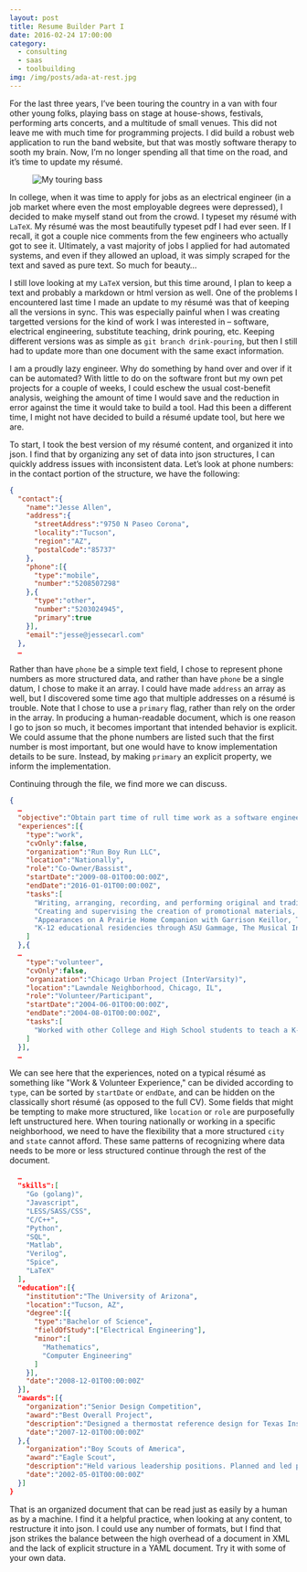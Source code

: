 ```yaml
---
layout: post
title: Resume Builder Part I
date: 2016-02-24 17:00:00
category:
  - consulting
  - saas
  - toolbuilding
img: /img/posts/ada-at-rest.jpg
---
```


For the last three years, I’ve been touring the country in a van with four other young folks, playing bass on stage at house-shows, festivals, performing arts concerts, and a multitude of small venues. This did not leave me with much time for programming projects. I did build a robust web application to run the band website, but that was mostly software therapy to sooth my brain. Now, I’m no longer spending all that time on the road, and it’s time to update my résumé.<!--more-->

<figure class="thumbnail">
  <img src="{{ page.img }}" alt="My touring bass">
</figure>

In college, when it was time to apply for jobs as an electrical engineer (in a job market where even the most employable degrees were depressed), I decided to make myself stand out from the crowd. I typeset my résumé with `LaTeX`. My résumé was the most beautifully typeset pdf I had ever seen. If I recall, it got a couple nice comments from the few engineers who actually got to see it. Ultimately, a vast majority of jobs I applied for had automated systems, and even if they allowed an upload, it was simply scraped for the text and saved as pure text. So much for beauty…

I still love looking at my `LaTeX` version, but this time around, I plan to keep a text and probably a markdown or html version as well. One of the problems I encountered last time I made an update to my résumé was that of keeping all the versions in sync. This was especially painful when I was creating targetted versions for the kind of work I was interested in – software, electrical engineering, substitute teaching, drink pouring, etc. Keeping different versions was as simple as `git branch drink-pouring`, but then I still had to update more than one document with the same exact information.

I am a proudly lazy engineer. Why do something by hand over and over if it can be automated? With little to do on the software front but my own pet projects for a couple of weeks, I could eschew the usual cost-benefit analysis, weighing the amount of time I would save and the reduction in error against the time it would take to build a tool. Had this been a different time, I might not have decided to build a résumé update tool, but here we are.

To start, I took the best version of my résumé content, and organized it into json. I find that by organizing any set of data into json structures, I can quickly address issues with inconsistent data. Let’s look at phone numbers: in the contact portion of the structure, we have the following:

```json
{
  "contact":{
    "name":"Jesse Allen",
    "address":{
      "streetAddress":"9750 N Paseo Corona",
      "locality":"Tucson",
      "region":"AZ",
      "postalCode":"85737"
    },
    "phone":[{
      "type":"mobile",
      "number":"5208507298"
    },{
      "type":"other",
      "number":"5203024945",
      "primary":true
    }],
    "email":"jesse@jessecarl.com"
  },
  …
```

Rather than have `phone` be a simple text field, I chose to represent phone numbers as more structured data, and rather than have `phone` be a single datum, I chose to make it an array. I could have made `address` an array as well, but I discovered some time ago that multiple addresses on a résumé is trouble. Note that I chose to use a `primary` flag, rather than rely on the order in the array. In producing a human-readable document, which is one reason I go to json so much, it becomes important that intended behavior is explicit. We could assume that the phone numbers are listed such that the first number is most important, but one would have to know implementation details to be sure. Instead, by making `primary` an explicit property, we inform the implementation.

Continuing through the file, we find more we can discuss.

```json
{
  …
  "objective":"Obtain part time of rull time work as a software engineer.",
  "experiences":[{
    "type":"work",
    "cvOnly":false,
    "organization":"Run Boy Run LLC",
    "location":"Nationally",
    "role":"Co-Owner/Bassist",
    "startDate":"2009-08-01T00:00:00Z",
    "endDate":"2016-01-01T00:00:00Z",
    "tasks":[
      "Writing, arranging, recording, and performing original and traditional music.",
      "Creating and supervising the creation of promotional materials, artwork, multimedia, etc.",
      "Appearances on A Prairie Home Companion with Garrison Keillor, Telluride Bluegrass Festival, and more.",
      "K-12 educational residencies through ASU Gammage, The Musical Instrument Museum, and others across the country."
    ]
  },{
  …
    "type":"volunteer",
    "cvOnly":false,
    "organization":"Chicago Urban Project (InterVarsity)",
    "location":"Lawndale Neighborhood, Chicago, IL",
    "role":"Volunteer/Participant",
    "startDate":"2004-06-01T00:00:00Z",
    "endDate":"2004-08-01T00:00:00Z",
    "tasks":[
      "Worked with other College and High School students to teach a K-8 summer tutoring program through a collaboration of InterVarsity and Lawndale Christian Development Corporation."
    ]
  }],
  …
```

We can see here that the experiences, noted on a typical résumé as something like "Work & Volunteer Experience," can be divided according to `type`, can be sorted by `startDate` or `endDate`, and can be hidden on the classically short résumé (as opposed to the full CV). Some fields that might be tempting to make more structured, like `location` or `role` are purposefully left unstructured here. When touring nationally or working in a specific neighborhood, we need to have the flexibility that a more structured `city` and `state` cannot afford. These same patterns of recognizing where data needs to be more or less structured continue through the rest of the document.

```json
  …
  "skills":[
    "Go (golang)",
    "Javascript",
    "LESS/SASS/CSS",
    "C/C++",
    "Python",
    "SQL",
    "Matlab",
    "Verilog",
    "Spice",
    "LaTeX"
  ],
  "education":[{
    "institution":"The University of Arizona",
    "location":"Tucson, AZ",
    "degree":[{
      "type":"Bachelor of Science",
      "fieldOfStudy":["Electrical Engineering"],
      "minor":[
        "Mathematics",
        "Computer Engineering"
      ]
    }],
    "date":"2008-12-01T00:00:00Z"
  }],
  "awards":[{
    "organization":"Senior Design Competition",
    "award":"Best Overall Project",
    "description":"Designed a thermostat reference design for Texas Instruments. Was responsible for user interface hardware and software as well as the overall software organization.",
    "date":"2007-12-01T00:00:00Z"
  },{
    "organization":"Boy Scouts of America",
    "award":"Eagle Scout",
    "description":"Held various leadership positions. Planned and led project to collect clothing and other donations from about 1000 homes for Gospel Rescue Mission.",
    "date":"2002-05-01T00:00:00Z"
  }]
}
```

That is an organized document that can be read just as easily by a human as by a machine. I find it a helpful practice, when looking at any content, to restructure it into json. I could use any number of formats, but I find that json strikes the balance between the high overhead of a document in XML and the lack of explicit structure in a YAML document. Try it with some of your own data.
